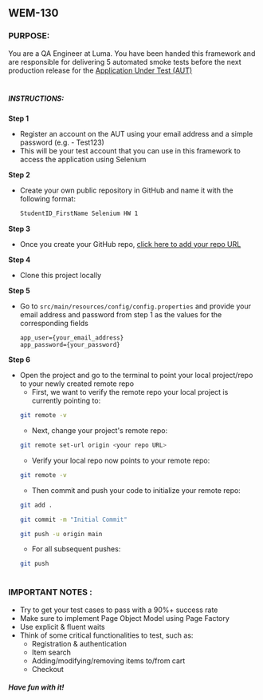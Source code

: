 ## WEM-130


### PURPOSE:
You are a QA Engineer at Luma. You have been handed this framework and are responsible for delivering 5 automated
 smoke tests before the next production release for the [Application Under Test (AUT)](https://magento.softwaretestingboard.com/)
#
##### INSTRUCTIONS:
**Step 1** 
- Register an account on the AUT using your email address and a simple password (e.g. - Test123)
- This will be your test account that you can use in this framework to access the application using Selenium

**Step 2**
- Create your own public repository in GitHub and name it with the following format: 

    ```txt
    StudentID_FirstName Selenium HW 1
    ```

**Step 3**
- Once you create your GitHub repo, [click here to add your repo URL](https://docs.google.com/spreadsheets/d/1EGcovF6EOyaS9e-t5ol22JqaYSDfnxmZ3AaC24TaSHk/edit#gid=0)

**Step 4**
- Clone this project locally

**Step 5**
- Go to ```src/main/resources/config/config.properties``` and provide your email address and password from step 1 as 
the values for the corresponding fields

    ```properties
    app_user={your_email_address}
    app_password={your_password}
 
**Step 6**
- Open the project and go to the terminal to point your local project/repo to your newly created remote repo
    - First, we want to verify the remote repo your local project is currently pointing to:  
    ```sh
    git remote -v
    ``` 
    - Next, change your project's remote repo:
    ```sh
    git remote set-url origin <your repo URL>
    ```
    - Verify your local repo now points to your remote repo:
    ```sh
    git remote -v
    ```
    - Then commit and push your code to initialize your remote repo:
    ```sh
    git add .
    ```
    ```sh
    git commit -m "Initial Commit"
    ```
    ```sh
    git push -u origin main
    ```
    - For all subsequent pushes:
    ```sh
    git push
    ```
    
#
### IMPORTANT NOTES :
- Try to get your test cases to pass with a 90%+ success rate
- Make sure to implement Page Object Model using Page Factory
- Use explicit & fluent waits
- Think of some critical functionalities to test, such as: 
    - Registration & authentication
    - Item search
    - Adding/modifying/removing items to/from cart
    - Checkout


#### ***Have fun with it!***

